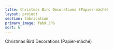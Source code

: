 ```yaml
---
title: Christmas Bird Decorations (Papier-mâché)
layout: project
section: fabrication
primary_image: fab9.JPG
sort: 6
---
```


Christmas Bird Decorations (Papier-mâché)
